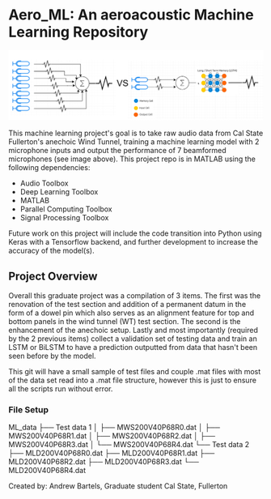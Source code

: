 # Aero_ML: An aeroacoustic Machine Learning Repository

![example](example.png)


This machine learning project's goal is to take raw audio data from Cal State Fullerton's anechoic Wind Tunnel, training a machine learning model with 2 microphone inputs and output the performance of 7 beamformed microphones (see image above). This project repo is in MATLAB using the following dependencies:

- Audio Toolbox
- Deep Learning Toolbox
- MATLAB
- Parallel Computing Toolbox
- Signal Processing Toolbox

Future work on this project will include the code transition into Python using Keras with a Tensorflow backend, and further development to increase the accuracy of the model(s).

## Project Overview

Overall this graduate project was a compilation of 3 items. The first was the renovation of the test section and addition of a permanent datum in the form of a dowel pin which also serves as an alignment feature for top and bottom panels in the wind tunnel (WT) test section. The second is the enhancement of the anechoic setup. Lastly and most importantly (required by the 2 previous items) collect a validation set of testing data and train an LSTM or BiLSTM to have a prediction outputted from data that hasn't been seen before by the model.

This git will have a small sample of test files and couple .mat files with most of the data set read into a .mat file structure, however this is just to ensure all the scripts run without error.

### File Setup
ML_data
├── Test data 1
│   ├── MWS200V40P68R0.dat
│   ├── MWS200V40P68R1.dat
│   ├── MWS200V40P68R2.dat
│   ├── MWS200V40P68R3.dat
│   └── MWS200V40P68R4.dat
└── Test data 2
    ├── MLD200V40P68R0.dat
    ├── MLD200V40P68R1.dat
    ├── MLD200V40P68R2.dat
    ├── MLD200V40P68R3.dat
    └── MLD200V40P68R4.dat

Created by: Andrew Bartels, Graduate student Cal State, Fullerton
